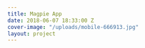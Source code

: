 ```yaml
---
title: Magpie App
date: 2018-06-07 18:33:00 Z
cover-image: "/uploads/mobile-666913.jpg"
layout: project
---
```


